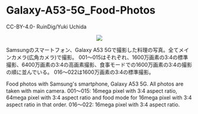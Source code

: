 # Galaxy-A53-5G_Food-Photos

CC-BY-4.0- RuinDig/Yuki Uchida

<div style="text-align: center;"><a href="https://creativecommons.org/licenses/by/4.0/deed.ja"><img src="https://user-images.githubusercontent.com/20723919/145936543-577c7705-90e2-4d56-ad5d-26b0fbcea02d.png"></a></div>

Samsungのスマートフォン、Galaxy A53 5Gで撮影した料理の写真。全てメインカメラ(広角カメラ)で撮影。
001～015はそれぞれ、1600万画素の3:4の標準撮影、6400万画素の3:4の高画素撮影、食事モードでの1600万画素の3:4の撮影の順に並んでいる。
016～022は1600万画素の3:4の標準撮影。

Food photos with Samsung's smartphone, Galaxy A53 5G. All photos are taken with main camera.
001～015: 16mega pixel with 3:4 aspect ratio, 64mega pixel with 3:4 aspect ratio and food mode for 16mega pixel with 3:4 aspect ratio in that order.
016～022: 16mega pixel with 3:4 aspect ratio.
